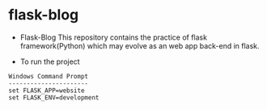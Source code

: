 # flask-blog

- Flask-Blog
This repository contains the practice of flask framework(Python) 
        which may evolve as an web app back-end in flask.

- To run the project

```
Windows Command Prompt
----------------------
set FLASK_APP=website
set FLASK_ENV=development
```